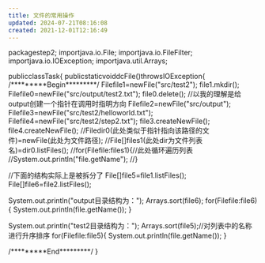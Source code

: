 ```yaml
---
title: 文件的常用操作
updated: 2024-07-21T08:16:08
created: 2021-12-01T12:16:49
---
```


packagestep2;
importjava.io.File;
importjava.io.FileFilter;
importjava.io.IOException;
importjava.util.Arrays;

publicclassTask{
publicstaticvoiddcFile()throwsIOException{
/\*\*\*\*\*\*\*\*\*Begin\*\*\*\*\*\*\*\*\*/
Filefile1=newFile("src/test2");
file1.mkdir();
Filefile0=newFile("src/output/test2.txt");
file0.delete();
//以我的理解是给output创建一个指针在调用时指明方向
Filefile2=newFile("src/output");
Filefile3=newFile("src/test2/helloworld.txt");
Filefile4=newFile("src/test2/step2.txt");
file3.createNewFile();
file4.createNewFile();
//Filedir0(此处类似于指针指向该路径的文件)=newFile(此处为文件路径);
//File\[\]files1(此处dir为文件列表名)=dir0.listFiles();
//for(Filefile:files1){//此处循环遍历列表
//System.out.println("file.getName");
//}

//下面的结构实际上是被拆分了
File\[\]file5=file1.listFiles();
File\[\]file6=file2.listFiles();

System.out.println("output目录结构为：");
Arrays.sort(file6);
for(Filefile:file6){
System.out.println(file.getName());
}

System.out.println("test2目录结构为：");
Arrays.sort(file5);//对列表中的名称进行升序排序
for(Filefile:file5){
System.out.println(file.getName());
}

/\*\*\*\*\*\*\*\*\*End\*\*\*\*\*\*\*\*\*/
}
